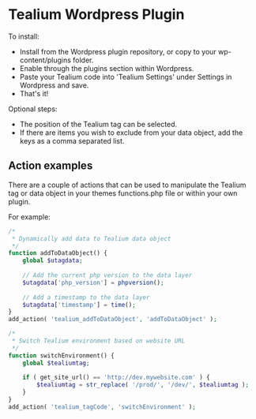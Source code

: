 Tealium Wordpress Plugin
========================

To install:

* Install from the Wordpress plugin repository, or copy to your wp-content/plugins folder.
* Enable through the plugins section within Wordpress.
* Paste your Tealium code into 'Tealium Settings' under Settings in Wordpress and save.
* That's it!

Optional steps:

* The position of the Tealium tag can be selected.
* If there are items you wish to exclude from your data object, add the keys as a comma separated list.

Action examples
---------------

There are a couple of actions that can be used to manipulate the Tealium tag or data object in your themes functions.php file or within your own plugin.

For example:

```php
/*
 * Dynamically add data to Tealium data object
 */
function addToDataObject() {
	global $utagdata;
	
	// Add the current php version to the data layer
	$utagdata['php_version'] = phpversion();
	
	// Add a timestamp to the data layer
	$utagdata['timestamp'] = time();
}
add_action( 'tealium_addToDataObject', 'addToDataObject' );

/*
 * Switch Tealium environment based on website URL
 */
function switchEnvironment() {
	global $tealiumtag;
	
	if ( get_site_url() == 'http://dev.mywebsite.com' ) {
		$tealiumtag = str_replace( '/prod/', '/dev/', $tealiumtag );
	}
}
add_action( 'tealium_tagCode', 'switchEnvironment' );
```

